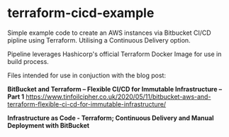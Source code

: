 # terraform-cicd-example

Simple example code to create an AWS instances via Bitbucket CI/CD pipline using Terraform. Utilising a Continuous Delivery option.

Pipeline leverages Hashicorp's official Terraform Docker Image for use in build process.

Files intended for use in conjuction with the blog post:

**BitBucket and Terraform – Flexible CI/CD for Immutable Infrastructure – Part 1** https://www.tinfoilcipher.co.uk/2020/05/11/bitbucket-aws-and-terraform-flexible-ci-cd-for-immutable-infrastructure/

**Infrastructure as Code - Terraform; Continuous Delivery and Manual Deployment with BitBucket**
